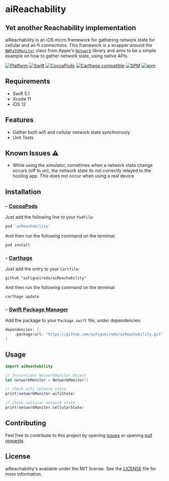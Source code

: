 # aiReachability
## Yet another Reachability implementation

aiReachability is an iOS micro framework for gathering network state for cellular and wi-fi connections.
This framework is a wrapper around the [`NWPathMonitor`](https://developer.apple.com/documentation/network/nwpathmonitor) class from Apple's [`Network`](https://developer.apple.com/documentation/network) library and aims to be a simple example on how to gather network state, using native APIs.


[![Platform](https://img.shields.io/cocoapods/p/aiReachability.svg?style=flat)](http://cocoapods.org/pods/aiReachability)
[![Swift](https://img.shields.io/badge/swift-5.1-orange.svg)](https://cocoapods.org/pods/aiReachability)
[![CocoaPods](https://img.shields.io/cocoapods/v/aiReachability.svg)](https://cocoapods.org/pods/aiReachability)
[![Carthage compatible](https://img.shields.io/badge/Carthage-compatible-4BC51D.svg?style=flat)](https://github.com/Carthage/Carthage)
[![SPM](https://img.shields.io/badge/swift%20package%20manager-compatible-green.svg)](https://github.com/aiFigueiredo/aiReachability/)
[![apm](https://img.shields.io/apm/l/vim-mode.svg)](https://github.com/aiFigueiredo/aiReachability/blob/master/LICENSE)


## Requirements

* Swift 5.1
* Xcode 11
* iOS 12


## Features
* Gather both wifi and cellular network state synchronosly
* Unit Tests


## Known Issues ⚠️
* While using the simulator, sometimes when a network state change occurs (off to on), the network state its not correctly relayed to the hosting app. This does not occur when using a real device


## Installation

### - [CocoaPods](https://cocoapods.org)

Just add the following line to your `PodFile`:

```ruby
pod 'aiReachability'
```
And then run the following command on the terminal:

```bash
pod install
```

### - [Carthage](https://github.com/Carthage/Carthage)

Just add the entry to your `Cartfile`:

```
github "aiFigueiredo/aiReachability"
```

And then run the following command on the terminal:

```bash
carthage update
```

### - [Swift Package Manager](https://swift.org/package-manager/)

Add the package to your `Package.swift` file, under dependencies:

```swift
dependencies: [
    .package(url: "https://github.com/aiFigueiredo/aiReachability.git", from: "1.0.0")
]
```


## Usage

```swift
import aiReachability

// Instantiate NetworkMonitor Object
let networkMonitor = NetworkMonitor()

// Check wifi network state
print(networkMonitor.wifiState)

// Check cellular network state
print(networkMonitor.cellularState)
```


## Contributing

Feel free to contribute to this project by opening [issues](https://github.com/aiFigueiredo/aiReachability/issues?q=is%3Aissue+is%3Aopen+sort%3Aupdated-desc) or opening [pull requests](https://github.com/aiFigueiredo/aiReachability/pulls?q=is%3Apr+is%3Aopen+sort%3Aupdated-desc).


## License

aiReachability's available under the MIT license. See the [LICENSE](https://github.com/aiFigueiredo/aiReachability/blob/master/LICENSE) file for more information.
